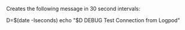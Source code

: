 Creates the following message in 30 second intervals:   

D=$(date -Iseconds)
echo "$D DEBUG Test Connection from Logpod"
